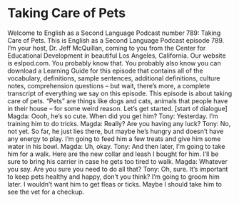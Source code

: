 # Taking Care of Pets

Welcome to English as a Second Language Podcast number 789: Taking Care of Pets.  This is English as a Second Language Podcast episode 789.  I’m your host, Dr. Jeff McQuillan, coming to you from the Center for Educational Development in beautiful Los Angeles, California.  Our website is eslpod.com.  You probably know that.  You probably also know you can download a Learning Guide for this episode that contains all of the vocabulary, definitions, sample sentences, additional definitions, culture notes, comprehension questions – but wait, there’s more, a complete transcript of everything we say on this episode.  This episode is about taking care of pets.  “Pets” are things like dogs and cats, animals that people have in their house – for some weird reason.  Let’s get started.  [start of dialogue]   Magda:  Oooh, he’s so cute.  When did you get him?  Tony:  Yesterday.  I’m training him to do tricks.  Magda:  Really?  Are you having any luck?  Tony:  No, not yet.  So far, he just lies there, but maybe he’s hungry and doesn’t have any energy to play.  I’m going to feed him a few treats and give him some water in his bowl.  Magda:  Uh, okay.  Tony:  And then later, I’m going to take him for a walk.  Here are the new collar and leash I bought for him.  I’ll be sure to bring his carrier in case he gets too tired to walk.  Magda:  Whatever you say.  Are you sure you need to do all that?  Tony:  Oh, sure.  It’s important to keep pets healthy and happy, don’t you think?  I’m going to groom him later.  I wouldn’t want him to get fleas or ticks.  Maybe I should take him to see the vet for a checkup. 